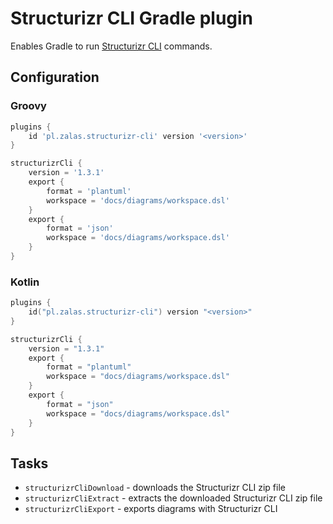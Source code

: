 # Structurizr CLI Gradle plugin

Enables Gradle to run [Structurizr CLI](https://github.com/structurizr/cli) commands.

## Configuration


### Groovy

```groovy
plugins {
    id 'pl.zalas.structurizr-cli' version '<version>'
}

structurizrCli {
    version = '1.3.1'
    export {
        format = 'plantuml'
        workspace = 'docs/diagrams/workspace.dsl'
    }
    export {
        format = 'json'
        workspace = 'docs/diagrams/workspace.dsl'
    }
}
```

### Kotlin

```kotlin
plugins {
    id("pl.zalas.structurizr-cli") version "<version>"
}

structurizrCli {
    version = "1.3.1"
    export {
        format = "plantuml"
        workspace = "docs/diagrams/workspace.dsl"
    }
    export {
        format = "json"
        workspace = "docs/diagrams/workspace.dsl"
    }
}
```

## Tasks

* `structurizrCliDownload` - downloads the Structurizr CLI zip file
* `structurizrCliExtract` - extracts the downloaded Structurizr CLI zip file
* `structurizrCliExport` - exports diagrams with Structurizr CLI
